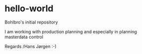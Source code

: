 # hello-world
Bohlbro's initial repository

I am working with production planning and especially in planning masterdata control

Regards
/Hans Jørgen :-)
